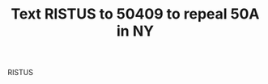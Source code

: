 ---
type: "sms"
number: "50409"
body: "RISTUS"
title: "Text RISTUS to 50409 to repeal 50A in NY"
representation: "ResistBot"
impact: "New York State hides police disciplinary action records. Sign this petition to increase police accountability and transparency in the state of New York."
---